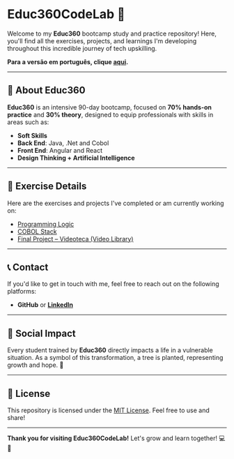 # Educ360CodeLab 🚀

Welcome to my **Educ360** bootcamp study and practice repository! Here, you'll find all the exercises, projects, and learnings I'm developing throughout this incredible journey of tech upskilling.

**Para a versão em português, clique [aqui](https://github.com/fmarqueseti/Educ360CodeLab/blob/main/README_BR.md).**

---

## 📝 **About Educ360**
**Educ360** is an intensive 90-day bootcamp, focused on **70% hands-on practice** and **30% theory**, designed to equip professionals with skills in areas such as:
- **Soft Skills**
- **Back End**: Java, .Net and Cobol
- **Front End**: Angular and React
- **Design Thinking + Artificial Intelligence**

---

## 📂 **Exercise Details**
Here are the exercises and projects I've completed or am currently working on:

- [Programming Logic](https://github.com/fmarqueseti/Educ360CodeLab/blob/main/LOGIC_EN.md)
- [COBOL Stack](https://github.com/fmarqueseti/Educ360CodeLab/blob/main/COBOL_EN.md)
- [Final Project – Videoteca (Video Library)](https://github.com/fmarqueseti/Filmoteca-Educ360)

---

## 📞 **Contact**
If you'd like to get in touch with me, feel free to reach out on the following platforms:

- **GitHub** or [**LinkedIn**](https://www.linkedin.com/in/fmrqs/)

---

## 🌱 **Social Impact**
Every student trained by **Educ360** directly impacts a life in a vulnerable situation. As a symbol of this transformation, a tree is planted, representing growth and hope. 🌳

---

## 📜 **License**
This repository is licensed under the [MIT License](/LICENSE). Feel free to use and share!

---

**Thank you for visiting Educ360CodeLab!** Let's grow and learn together! 💻🚀
